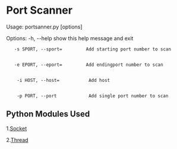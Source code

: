 # Port Scanner
Usage: portsanner.py [options]

Options:
        -h, --help                 show this help message and exit
  
  
       -s SPORT, --sport=         Add starting port number to scan
  
  
       -e EPORT, --eport=         Add endingport number to scan
  
  
        -i HOST, --host=           Add host
  
  
        -p PORT, --port            Add single port number to scan
  

## Python Modules Used


  1.[Socket](https://docs.python.org/3/library/socket.html)
  
  
  
  2.[Thread](https://docs.python.org/3/library/threading.html)


